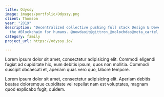 ```yaml
---
title: Odyssy
image: images/portfolio/Odyssy.png
client: Thomson
year: "2019"
description: 'Decentralized collective pushing full stack Design & Development to
  the #Blockchain for humans. @nowdaoit@gittron_@molochdao@meta_cartel'
category: family
project_url: https://odyssy.io/

---
```

Lorem ipsum dolor sit amet, consectetur adipisicing elit. Commodi eligendi fugiat ad cupiditate hic, eum debitis ipsum, quos non mollitia. Commodi suscipit obcaecati et, aperiam quas vero quo, labore tempore.

Lorem ipsum dolor sit amet, consectetur adipisicing elit. Aperiam debitis beatae doloremque cupiditate vel repellat nam est voluptates, magnam quod explicabo fugit, quidem.